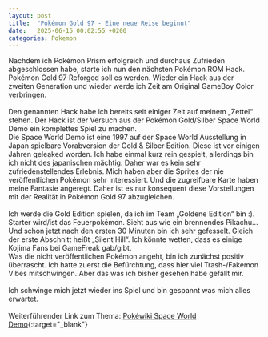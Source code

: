 ```yaml
---
layout: post
title:  "Pokémon Gold 97 - Eine neue Reise beginnt"
date:   2025-06-15 00:02:55 +0200
categories: Pokemon
---
```

Nachdem ich Pokémon Prism erfolgreich und durchaus Zufrieden abgeschlossen habe, starte ich nun den nächsten Pokémon ROM Hack. Pokémon Gold 97 Reforged soll es werden. Wieder ein Hack aus der zweiten Generation und wieder werde ich Zeit am Original GameBoy Color verbringen. <br><br>
Den genannten Hack habe ich bereits seit einiger Zeit auf meinem „Zettel“ stehen. Der Hack ist der Versuch aus der Pokémon Gold/Silber Space World Demo ein komplettes Spiel zu machen. <br>
Die Space World Demo ist eine 1997 auf der Space World Ausstellung in Japan spielbare Vorabversion der Gold & Silber Edition. Diese ist vor einigen Jahren geleaked worden. Ich habe einmal kurz rein gespielt, allerdings bin ich nicht des japanischen mächtig. Daher war es kein sehr zufriedenstellendes Erlebnis. Mich haben aber die Sprites der nie veröffentlichen Pokémon sehr interessiert. Und die zugreifbare Karte haben meine Fantasie angeregt. Daher ist es nur konsequent diese Vorstellungen mit der Realität in Pokémon Gold 97 abzugleichen. <br><br>
Ich werde die Gold Edition spielen, da ich im Team „Goldene Edition“ bin :). Starter wird/ist das Feuerpokémon. Sieht aus wie ein brennendes Pikachu…<br>
Und schon jetzt nach den ersten 30 Minuten bin ich sehr gefesselt. Gleich der erste Abschnitt heißt „Silent Hill“. Ich könnte wetten, dass es einige Kojima Fans bei GameFreak gab/gibt. <br>
Was die nicht veröffentlichen Pokémon angeht, bin ich zunächst positiv überrascht. Ich hatte zuerst die Befürchtung, dass hier viel Trash-/Fakemon Vibes mitschwingen. Aber das was ich bisher gesehen habe gefällt mir. <br><br>
Ich schwinge mich jetzt wieder ins Spiel und bin gespannt was mich alles erwartet. <br><br>
Weiterführender Link zum Thema: [Pokéwiki Space World Demo](https://www.pokewiki.de/Pok%C3%A9mon_Gold_und_Silber_(Vorabversion)/Space_World_1997){:target="_blank"} <br>
